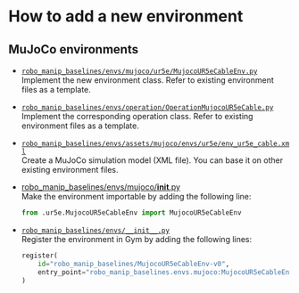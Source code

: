 # How to add a new environment

## MuJoCo environments
- [`robo_manip_baselines/envs/mujoco/ur5e/MujocoUR5eCableEnv.py`](../robo_manip_baselines/envs/mujoco/ur5e/MujocoUR5eCableEnv.py)  
  Implement the new environment class. Refer to existing environment files as a template.

- [`robo_manip_baselines/envs/operation/OperationMujocoUR5eCable.py`](../robo_manip_baselines/envs/operation/OperationMujocoUR5eCable.py)  
  Implement the corresponding operation class. Refer to existing environment files as a template.

- [`robo_manip_baselines/envs/assets/mujoco/envs/ur5e/env_ur5e_cable.xml`](../robo_manip_baselines/envs/assets/mujoco/envs/ur5e/env_ur5e_cable.xml)  
  Create a MuJoCo simulation model (XML file). You can base it on other existing environment files.

- [robo_manip_baselines/envs/mujoco/__init__.py](../robo_manip_baselines/envs/mujoco/__init__.py)  
  Make the environment importable by adding the following line:
  ```python
  from .ur5e.MujocoUR5eCableEnv import MujocoUR5eCableEnv
  ```

- [`robo_manip_baselines/envs/__init__.py`](../robo_manip_baselines/envs/__init__.py)  
  Register the environment in Gym by adding the following lines:
  ```python
  register(
      id="robo_manip_baselines/MujocoUR5eCableEnv-v0",
      entry_point="robo_manip_baselines.envs.mujoco:MujocoUR5eCableEnv",
  )
  ```
